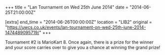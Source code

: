 +++
title = "Lan Tournament on Wed 25th June 2014"
date = "2014-06-25T21:00:00Z"

[extra]
end_time = "2014-06-26T00:00:00Z"
location = "LIB2"
original = "https://uwcs.co.uk/events/lan-tournament-on-wed-25th-june-2014-1474489095719/"
+++

Tournament \#2 is MarioKart 8. Once again, there is a prize for the winner and your score carries over to give you a chance at winning the grand prize\!

